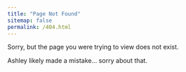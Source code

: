 ```yaml
---
title: "Page Not Found"
sitemap: false
permalink: /404.html
---
```


Sorry, but the page you were trying to view does not exist.

Ashley likely made a mistake... sorry about that.
